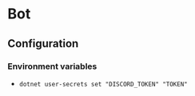 ﻿# Bot

## Configuration

### Environment variables

-  `dotnet user-secrets set "DISCORD_TOKEN" "TOKEN"`
